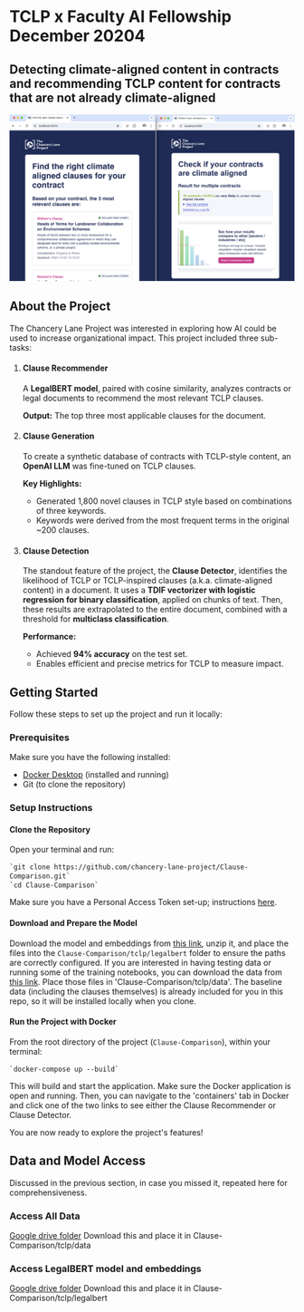 # TCLP x Faculty AI Fellowship December 20204 
## Detecting climate-aligned content in contracts and recommending TCLP content for contracts that are not already climate-aligned
![Alt text](readme_image.png)

## About the Project
The Chancery Lane Project was interested in exploring how AI could be used to increase organizational impact. This project included three sub-tasks: 
1. #### **Clause Recommender**  
   A **LegalBERT model**, paired with cosine similarity, analyzes contracts or legal documents to recommend the most relevant TCLP clauses.  

   **Output:** The top three most applicable clauses for the document.

3. #### **Clause Generation**  
   To create a synthetic database of contracts with TCLP-style content, an **OpenAI LLM** was fine-tuned on TCLP clauses.  

   **Key Highlights:**
   - Generated 1,800 novel clauses in TCLP style based on combinations of three keywords.
   - Keywords were derived from the most frequent terms in the original ~200 clauses.

4. #### **Clause Detection**
   The standout feature of the project, the **Clause Detector**, identifies the likelihood of TCLP or TCLP-inspired clauses (a.k.a. climate-aligned content) in a document. It uses a **TDIF vectorizer with logistic regression for binary classification**, applied on chunks of text. Then, these results are extrapolated to the entire document, combined with a threshold for **multiclass classification**. 

   **Performance:**  
   - Achieved **94% accuracy** on the test set.  
   - Enables efficient and precise metrics for TCLP to measure impact.

## Getting Started 

Follow these steps to set up the project and run it locally:

### Prerequisites

Make sure you have the following installed:
- [Docker Desktop](https://www.docker.com/products/docker-desktop) (installed and running)
- Git (to clone the repository)

### Setup Instructions

#### Clone the Repository
Open your terminal and run:
```
`git clone https://github.com/chancery-lane-project/Clause-Comparison.git`
`cd Clause-Comparison`
```
Make sure you have a Personal Access Token set-up; instructions [here](https://docs.github.com/en/authentication/keeping-your-account-and-data-secure/managing-your-personal-access-tokens).

#### Download and Prepare the Model
Download the model and embeddings from [this link](https://drive.google.com/file/d/1sTpo9iOjhoCZ1qteLqry8jjezWTanSl_/view?usp=drive_link), unzip it, and place the files into the `Clause-Comparison/tclp/legalbert` folder to ensure the paths are correctly configured. If you are interested in having testing data or running some of the training notebooks, you can download the data from [this link](https://drive.google.com/drive/folders/1UJqd7kyTgziS1sDf67KQWfdg80hduY6w?usp=drive_link). Place those files in 'Clause-Comparison/tclp/data'. The baseline data (including the clauses themselves) is already included for you in this repo, so it will be installed locally when you clone. 

#### Run the Project with Docker
From the root directory of the project (`Clause-Comparison`), within your terminal:
```
`docker-compose up --build`
```
This will build and start the application. Make sure the Docker application is open and running. Then, you can navigate to the 'containers' tab in Docker and click one of the two links to see either the Clause Recommender or Clause Detector. 

You are now ready to explore the project's features!

## Data and Model Access
Discussed in the previous section, in case you missed it, repeated here for comprehensiveness. 

### Access All Data 
[Google drive folder](https://drive.google.com/drive/folders/1UJqd7kyTgziS1sDf67KQWfdg80hduY6w?usp=drive_link) 
Download this and place it in Clause-Comparison/tclp/data

### Access LegalBERT model and embeddings 
[Google drive folder](https://drive.google.com/file/d/1sTpo9iOjhoCZ1qteLqry8jjezWTanSl_/view?usp=drive_link)
Download this and place it in Clause-Comparison/tclp/legalbert


